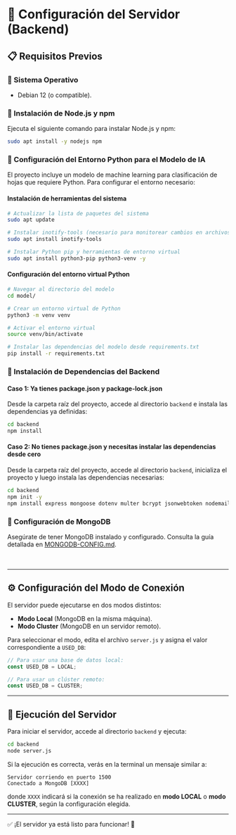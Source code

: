 # 📌 Configuración del Servidor (Backend)

## 📋 Requisitos Previos
### 🔹 Sistema Operativo
- Debian 12 (o compatible).

### 🔹 Instalación de Node.js y npm
Ejecuta el siguiente comando para instalar Node.js y npm:
```sh
sudo apt install -y nodejs npm
```

### 🔹 Configuración del Entorno Python para el Modelo de IA
El proyecto incluye un modelo de machine learning para clasificación de hojas que requiere Python. Para configurar el entorno necesario:

#### Instalación de herramientas del sistema
```sh
# Actualizar la lista de paquetes del sistema
sudo apt update

# Instalar inotify-tools (necesario para monitorear cambios en archivos)
sudo apt install inotify-tools

# Instalar Python pip y herramientas de entorno virtual
sudo apt install python3-pip python3-venv -y
```

#### Configuración del entorno virtual Python
```sh
# Navegar al directorio del modelo
cd model/

# Crear un entorno virtual de Python
python3 -m venv venv

# Activar el entorno virtual
source venv/bin/activate

# Instalar las dependencias del modelo desde requirements.txt
pip install -r requirements.txt
```


### 🔹 Instalación de Dependencias del Backend

#### Caso 1: Ya tienes package.json y package-lock.json
Desde la carpeta raíz del proyecto, accede al directorio `backend` e instala las dependencias ya definidas:
```sh
cd backend
npm install
```

#### Caso 2: No tienes package.json y necesitas instalar las dependencias desde cero
Desde la carpeta raíz del proyecto, accede al directorio `backend`, inicializa el proyecto y luego instala las dependencias necesarias:
```sh
cd backend
npm init -y
npm install express mongoose dotenv multer bcrypt jsonwebtoken nodemailer cors cloudinary
```

### 🔹 Configuración de MongoDB
Asegúrate de tener MongoDB instalado y configurado. Consulta la guía detallada en [MONGODB-CONFIG.md](./MONGODB-CONFIG.md).<br><br><br>

---

## ⚙️ Configuración del Modo de Conexión
El servidor puede ejecutarse en dos modos distintos:
- **Modo Local** (MongoDB en la misma máquina).
- **Modo Cluster** (MongoDB en un servidor remoto).

Para seleccionar el modo, edita el archivo `server.js` y asigna el valor correspondiente a `USED_DB`:
```js
// Para usar una base de datos local:
const USED_DB = LOCAL;

// Para usar un clúster remoto:
const USED_DB = CLUSTER;
```

---

## 🚀 Ejecución del Servidor

Para iniciar el servidor, accede al directorio `backend` y ejecuta:
```sh
cd backend
node server.js
```

Si la ejecución es correcta, verás en la terminal un mensaje similar a:
```
Servidor corriendo en puerto 1500
Conectado a MongoDB [XXXX]
```
donde `XXXX` indicará si la conexión se ha realizado en **modo LOCAL** o **modo CLUSTER**, según la configuración elegida.

---


✅ ¡El servidor ya está listo para funcionar! 🎯
